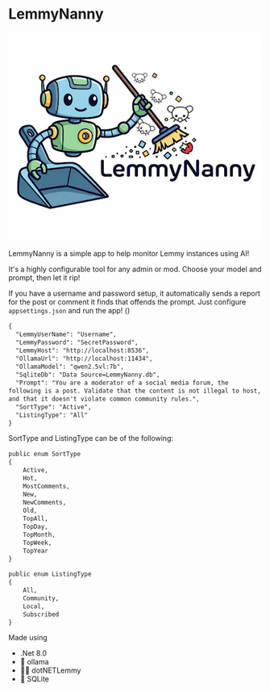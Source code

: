 # LemmyNanny

![LemmyNanny Logo](Docs/LemmyNannyLogo.png "Logo for LemmyNanny")


LemmyNanny is a simple app to help monitor Lemmy instances using AI!

It's a highly configurable tool for any admin or mod. Choose your model and prompt, then let it rip!

If you have a username and password setup, it automatically sends a report for the post or comment it finds that offends the prompt.
Just configure `appsettings.json` and run the app! ()
```
{
  "LemmyUserName": "Username",
  "LemmyPassword": "SecretPassword",
  "LemmyHost": "http://localhost:8536",
  "OllamaUrl": "http://localhost:11434",
  "OllamaModel": "qwen2.5vl:7b",
  "SqliteDb": "Data Source=LemmyNanny.db",
  "Prompt": "You are a moderator of a social media forum, the following is a post. Validate that the content is not illegal to host, and that it doesn't violate common community rules.",
  "SortType": "Active",
  "ListingType": "All"
}

```
SortType and ListingType can be of the following:
```
public enum SortType
{
    Active,
    Hot,
    MostComments,
    New,
    NewComments,
    Old,
    TopAll,
    TopDay,
    TopMonth,
    TopWeek,
    TopYear
}
```

```
public enum ListingType
{
    All,
    Community,
    Local,
    Subscribed
}
```

Made using
- .Net 8.0
- 🦙 ollama
- 🧑‍💻 dotNETLemmy
- 📅 SQLite

